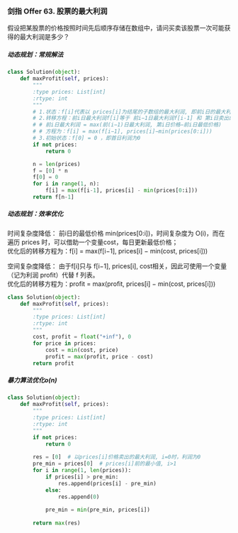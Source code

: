 ### 剑指 Offer 63. 股票的最大利润
假设把某股票的价格按照时间先后顺序存储在数组中，请问买卖该股票一次可能获得的最大利润是多少？

##### 动态规划：常规解法
```python
class Solution(object):
    def maxProfit(self, prices):
        """
        :type prices: List[int]
        :rtype: int
        """
        # 1.状态：f[i]代表以 prices[i]为结尾的子数组的最大利润, 即前i日的最大利润 
        # 2.转移方程：前i日最大利润f[i]等于 前i−1日最大利润f[i-1] 和 第i日卖出的最大利润中最大值
        # # 前i日最大利润 = max(前(i−1)日最大利润, 第i日价格−前i日最低价格)
        # # 方程为：f[i] = max(f[i−1], prices[i]−min(prices[0:i]))
        # 3.初始状态：f[0] = 0 ，即首日利润为0
        if not prices:
            return 0

        n = len(prices)
        f = [0] * n
        f[0] = 0
        for i in range(1, n):
            f[i] = max(f[i-1], prices[i] - min(prices[0:i]))
        return f[n-1]
```


##### 动态规划：效率优化
时间复杂度降低：
前i日的最低价格 min(prices[0:i])，时间复杂度为 O(i)，而在遍历 prices 时，可以借助一个变量cost，每日更新最低价格；  
优化后的转移方程为：f[i] = max(f[i−1], prices[i] − min(cost, prices[i]))
        
空间复杂度降低：
由于f[i]只与 f[i−1], prices[i], cost相关，因此可使用一个变量（记为利润 profit）代替 f 列表。  
优化后的转移方程为：profit = max(profit, prices[i] − min(cost, prices[i]))
```python
class Solution(object):
    def maxProfit(self, prices):
        """
        :type prices: List[int]
        :rtype: int
        """
        cost, profit = float("+inf"), 0
        for price in prices:
            cost = min(cost, price)
            profit = max(profit, price - cost)
        return profit
```

##### 暴力算法优化o(n)
```python
class Solution(object):
    def maxProfit(self, prices):
        """
        :type prices: List[int]
        :rtype: int
        """
        if not prices:
            return 0
            
        res = [0]  # 以prices[i]价格卖出的最大利润, i=0时，利润为0
        pre_min = prices[0]  # prices[i]前的最小值, i>1
        for i in range(1, len(prices)):
            if prices[i] > pre_min:
                res.append(prices[i] - pre_min)
            else:
                res.append(0) 
            
            pre_min = min(pre_min, prices[i])
        
        return max(res)
```
